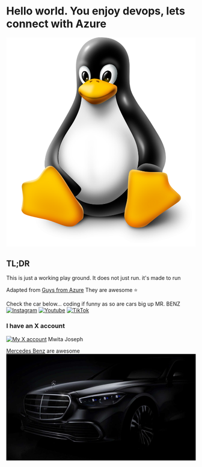 # Hello world. You enjoy devops, lets connect with Azure

![image-20230323125434790](.assets/README/LINUX-LOGO.png)

## TL;DR

This is just a working play ground. It does not just run. it's made to run
 
 Adapted from [Guys from Azure](https://azure.github.io/azure-saas/)
 They are awesome ⭐

Check the car below... coding if funny as so are cars
big up MR. BENZ
[![Instagram](https://img.shields.io/badge/Instagram-E4405F?style=flat&logo=instagram&logoColor=white)](instagram.com/mr.benz)
[![Youtube](https://img.shields.io/badge/YouTube-FF0000?style=flat&logo=youtube&logoColor=white)](youtube.com/channel/UCMtcfSnNybg3uhiljDCYQrA)
[![TikTok](https://img.shields.io/badge/TikTok-000000?style=flat&logo=tiktok&logoColor=white)](tiktok.com/@mr.benz)

### I have an X account
[![My X account](https://img.shields.io/badge/X-1DA1F2?style=flat&logo=x&logoColor=white)](https://x.com/JosephXerxes) Mwita Joseph

[Mercedes Benz](https://www.mercedes-benz.com/en/) are awesome
![Benz](.assets/README/2021-mercedes-s-class-teaser.jpg)


